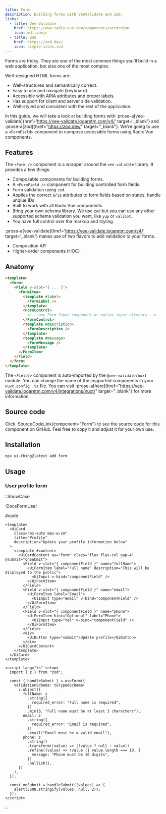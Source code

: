 ```yaml
---
title: Form
description: Building forms with VeeValidate and Zod.
links:
  - title: Vee-Validate
    href: https://www.radix-vue.com/components/accordion
    icon: mdi:vuejs
  - title: Zod
    href: https://zod.dev/
    icon: simple-icons:zod
---
```


Forms are tricky. They are one of the most common things you'll build in a web application, but also one of the most complex.

Well-designed HTML forms are:

- Well-structured and semantically correct.
- Easy to use and navigate (keyboard).
- Accessible with ARIA attributes and proper labels.
- Has support for client and server side validation.
- Well-styled and consistent with the rest of the application.

In this guide, we will take a look at building forms with :prose-a[vee-validate]{href='https://vee-validate.logaretm.com/v4/' target='\_blank'} and :prose-a[zod]{href="https://zod.dev/" target="\_blank"}. We're going to use a `<FormField>` component to compose accessible forms using Radix Vue components.

## Features

The `<Form />` component is a wrapper around the `vee-validate` library. It provides a few things:

- Composable components for building forms.
- A `<FormField />` component for building controlled form fields.
- Form validation using `zod`.
- Applies the correct `aria` attributes to form fields based on states, handle unqiue IDs
- Built to work with all Radix Vue components.
- Bring your own schema library. We use `zod` but you can use any other supported schema validation you want, like `yup` or `valibot`.
- You have full control over the markup and styling.

:prose-a[vee-validate]{href='https://vee-validate.logaretm.com/v4/' target='\_blank'} makes use of two flavors to add validation to your forms.

- Composition API
- Higher-order components (HOC)

## Anatomy

```html
<template>
  <form>
    <Field v-slot="{ ... }">
      <FormItem>
        <template #label>
          <FormLabel />
        </template>
        <FormControl>
          <!-- any Form Input component or native input elements -->
        </FormControl>
        <template #description>
          <FormDescription />
        </template>
        <template #message>
          <FormMessage />
        </template>
      </FormItem>
    </Field>
  </form>
</template>
```

The `<Field/>` component is auto-imported by the `@vee-validate/nuxt` module. You can change the name of the impported components in your `nuxt.config
.ts` file. You can visit :prose-a[here]{href="https://vee-validate.logaretm.com/v4/integrations/nuxt/" target="\_blank"} for more information.

## Source code

Click :SourceCodeLink{component="Form"} to see the source code for this component on GitHub. Feel free to copy it and adjust it for your own use.

## Installation

```bash
npx ui-thing@latest add form
```

## Usage

### User profile form

::ShowCase

:DocsFormUser

#code

<!-- automd:file src="../../app/components/content/Docs/Form/DocsFormUser.vue" code lang="vue" -->

```vue [DocsFormUser.vue]
<template>
  <UiCard
    class="mx-auto max-w-sm"
    title="Profile"
    description="Update your profile information below"
  >
    <template #content>
      <UiCardContent as="form" class="flex flex-col gap-4" @submit="onSubmit">
        <Field v-slot="{ componentField }" name="fullName">
          <UiFormItem label="Full name" description="This will be displayed to the public">
            <UiInput v-bind="componentField" />
          </UiFormItem>
        </Field>
        <Field v-slot="{ componentField }" name="email">
          <UiFormItem label="Email">
            <UiInput type="email" v-bind="componentField" />
          </UiFormItem>
        </Field>
        <Field v-slot="{ componentField }" name="phone">
          <UiFormItem hint="Optional" label="Phone">
            <UiInput type="tel" v-bind="componentField" />
          </UiFormItem>
        </Field>
        <div>
          <UiButton type="submit">Update profile</UiButton>
        </div>
      </UiCardContent>
    </template>
  </UiCard>
</template>

<script lang="ts" setup>
  import { z } from "zod";

  const { handleSubmit } = useForm({
    validationSchema: toTypedSchema(
      z.object({
        fullName: z
          .string({
            required_error: "Full name is required",
          })
          .min(3, "Full name must be at least 3 characters"),
        email: z
          .string({
            required_error: "Email is required",
          })
          .email("Email must be a valid email"),
        phone: z
          .string()
          .transform((value) => (!value ? null : value))
          .refine((value) => !value || value.length === 10, {
            message: "Phone must be 10 digits",
          })
          .nullish(),
      })
    ),
  });

  const onSubmit = handleSubmit((values) => {
    alert(JSON.stringify(values, null, 2));
  });
</script>
```

<!-- /automd -->

::
